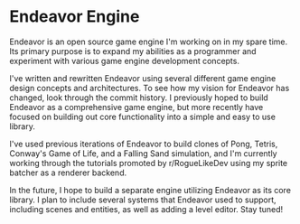 # Endeavor Engine

<p> Endeavor is an open source game engine I'm working on in my spare time. Its primary purpose is to expand my abilities as a programmer and experiment with various game engine development concepts. </p>

<p> I've written and rewritten Endeavor using several different game engine design concepts and architectures. To see how my vision for Endeavor has changed, look through the commit history. I previously hoped to build Endeavor as a comprehensive game engine, but more recently have focused on building out core functionality into a simple and easy to use library. </p>

<p> I've used previous iterations of Endeavor to build clones of Pong, Tetris, Conway's Game of Life, and a Falling Sand simulation, and I'm currently working through the tutorials promoted by r/RogueLikeDev using my sprite batcher as a renderer backend. </p>

  <p> In the future, I hope to build a separate engine utilizing Endeavor as its core library. I plan to include several systems that Endeavor used to support, including scenes and entities, as well as adding a level editor. Stay tuned! </p>
